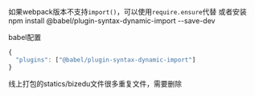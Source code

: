 <!--
 * @Author: longTuxin
 * @Date: 2023-10-02 18:03:41
 * @LastEditors: longTuxin
 * @LastEditTime: 2023-10-02 19:33:02
 * @FilePath: /notes/工程化/bizedu打包优化.md
 * @Description: 头部注释
-->
如果webpack版本不支持`import()`，可以使用`require.ensure`代替
或者安装 npm install @babel/plugin-syntax-dynamic-import --save-dev

babel配置
```js
{
  "plugins": ["@babel/plugin-syntax-dynamic-import"]
}
```

线上打包的statics/bizedu文件很多重复文件，需要删除
